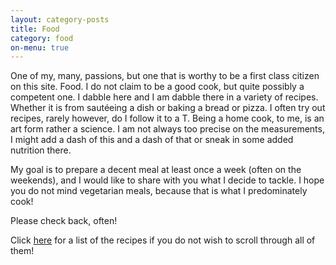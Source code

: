 ```yaml
---
layout: category-posts
title: Food
category: food
on-menu: true
---
```


One of my, many, passions, but one that is worthy to be a first class citizen on this site. Food. I do not claim to be a good cook, but quite possibly a competent one. I dabble here and I am dabble there in a variety of recipes. Whether it is from sautéeing a dish or baking a bread or pizza. I often try out recipes, rarely however, do I follow it to a T. Being a home cook, to me, is an art form rather a science. I am not always too precise on the measurements, I might add a dash of this and a dash of that or sneak in some added nutrition there.

My goal is to prepare a decent meal at least once a week (often on the weekends), and I would like to share with you what I decide to tackle. I hope you do not mind vegetarian meals, because that is what I predominately cook!

Please check back, often!

Click <a href="/category/list/food.html">here</a> for a list of the recipes if you do not wish to scroll through all of them!
